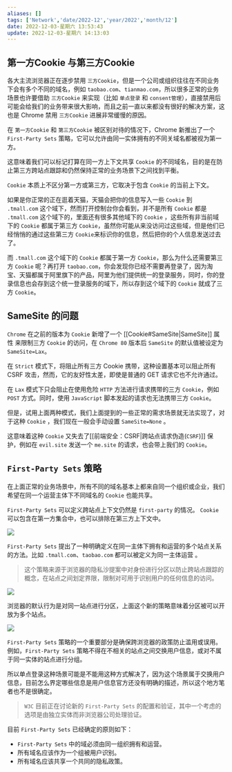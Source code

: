 ```yaml
---
aliases: []
tags: ['Network','date/2022-12','year/2022','month/12']
date: 2022-12-03-星期六 13:53:43
update: 2022-12-03-星期六 14:13:03
---
```


## 第一方Cookie 与第三方Cookie

各大主流浏览器正在逐步禁用 `三方Cookie`，但是一个公司或组织往往在不同业务下会有多个不同的域名，例如 `taobao.com`、`tianmao.com`，所以很多正常的业务场景也许要借助 `三方Cookie` 来实现（比如 `单点登录` 和 `consent管理`），直接禁用后可能会给我们的业务带来很大影响，而且之前一直以来都没有很好的解决方案，这也是 Chrome 禁用 `三方Cookie` 进展非常缓慢的原因。

在 `第一方Cookie` 和 `第三方Cookie` 被区别对待的情况下，Chrome 新推出了一个 `First-Party Sets` 策略，它可以允许由同一实体拥有的不同关域名都被视为第一方。

这意味着我们可以标记打算在同一方上下文共享 `Cookie` 的不同域名，目的是在防止第三方跨站点跟踪和仍然保持正常的业务场景下之间找到平衡。

`Cookie` 本质上不区分第一方或第三方，它取决于包含 `Cookie` 的当前上下文。

如果是你正常的正在逛着天猫，天猫会把你的信息写入一些 `Cookie` 到 `.tmall.com` 这个域下，然而打开控制台你会看到，并不是所有 `Cookie` 都是 `.tmall.com` 这个域下的，里面还有很多其他域下的 `Cookie` ，这些所有非当前域下的 `Cookie` 都属于第三方 `Cookie`，虽然你可能从来没访问过这些域，但是他们已经悄悄的通过这些第三方 `Cookie`来标识你的信息，然后把你的个人信息发送过去了。

而 `.tmall.com` 这个域下的 `Cookie` 都属于第一方 `Cookie`，那么为什么还需要第三方 `Cookie` 呢？再打开 `taobao.com`，你会发现你已经不需要再登录了，因为淘宝、天猫都属于阿里旗下的产品，阿里为他们提供统一的登录服务，同时，你的登录信息也会存到这个统一登录服务的域下，所以存到这个域下的 `Cookie` 就成了三方 `Cookie`。

## SameSite 的问题

`Chrome` 在之前的版本为 `Cookie` 新增了一个 [[Cookie#SameSite|SameSite]] 属性 来限制三方 `Cookie` 的访问，在 `Chrome 80` 版本后 `SameSite` 的默认值被设定为 `SameSite=Lax`。

在 `Strict` 模式下，将阻止所有三方 Cookie 携带，这种设置基本可以阻止所有 CSRF 攻击，然而，它的友好性太差，即使是普通的 GET 请求它也不允许通过。

在 `Lax` 模式下只会阻止在使用危险 `HTTP` 方法进行请求携带的三方 `Cookie`，例如 `POST` 方式。同时，使用 `JavaScript` 脚本发起的请求也无法携带三方 `Cookie`。

但是，试用上面两种模式，我们上面提到的一些正常的需求场景就无法实现了，对于这种 `Cookie` ，我们现在一般会手动设置 `SameSite=None` 。

这意味着这种 `Cookie` 又失去了[[前端安全：CSRF|跨站点请求伪造(`CSRF`)]] 保护，例如在 `evil.site` 发送一个 `me.site` 的请求，也会带上我们的 `Cookie`。

## `First-Party Sets` 策略

在上面正常的业务场景中，所有不同的域名基本上都来自同一个组织或企业，我们希望在同一个运营主体下不同域名的 `Cookie` 也能共享。

`First-Party Sets` 可以定义跨站点上下文仍然是 `first-party` 的情况。 `Cookie` 可以包含在第一方集合中，也可以排除在第三方上下文中。

![](https://p3-juejin.byteimg.com/tos-cn-i-k3u1fbpfcp/cabf7293fd3e4d8c977dd09d0e6d67b2~tplv-k3u1fbpfcp-zoom-in-crop-mark:4536:0:0:0.awebp)

`First-Party Sets` 提出了一种明确定义在同一主体下拥有和运营的多个站点关系的方法。比如 `.tmall.com`、`taobao.com` 都可以被定义为同一主体运营 。

> 这个策略来源于浏览器的隐私沙提案中对身份进行分区以防止跨站点跟踪的概念，在站点之间划定界限，限制对可用于识别用户的任何信息的访问。

![](https://p3-juejin.byteimg.com/tos-cn-i-k3u1fbpfcp/9bf47315e60345f7b1facb0a199042cd~tplv-k3u1fbpfcp-zoom-in-crop-mark:4536:0:0:0.awebp)

浏览器的默认行为是对同一站点进行分区，上面这个新的策略意味着分区被可以开放为多个站点。

![](https://p3-juejin.byteimg.com/tos-cn-i-k3u1fbpfcp/3f578c87a40642f3a09e1b0f8cf6f82a~tplv-k3u1fbpfcp-zoom-in-crop-mark:4536:0:0:0.awebp)

`First-Party Sets` 策略的一个重要部分是确保跨浏览器的政策防止滥用或误用。例如，`First-Party Sets` 策略不得在不相关的站点之间交换用户信息，或对不属于同一实体的站点进行分组。

所以单点登录这种场景可能是不能用这种方式解决了，因为这个场景属于交换用户信息，目前怎么界定哪些信息是用户信息官方还没有明确的描述，所以这个地方笔者也不是很确定。

> `W3C` 目前正在讨论新的 `First-Party Sets` 的配置和验证，其中一个考虑的选项是由独立实体而非浏览器公司处理验证。

目前 `First-Party Sets` 已经确定的原则如下：

- `First-Party Sets` 中的域必须由同一组织拥有和运营。
- 所有域名应该作为一个组被用户识别。
- 所有域名应该共享一个共同的隐私政策。

